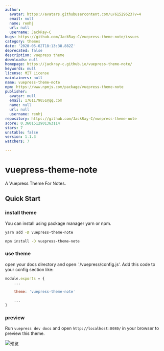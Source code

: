 ```yaml
---
author:
  avatar: https://avatars.githubusercontent.com/u/61529623?v=4
  email: null
  name: renhj
  url: null
  username: JackRay-C
bugs: https://github.com/JackRay-C/vuepress-theme-note/issues
category: themes
date: '2020-05-02T18:13:38.882Z'
deprecated: false
description: vuepress theme
downloads: null
homepage: https://jackray-c.github.io/vuepress-theme-note/
keywords: null
license: MIT License
maintainers: null
name: vuepress-theme-note
npm: https://www.npmjs.com/package/vuepress-theme-note
publisher:
  avatar: null
  email: 1761179051@qq.com
  name: null
  url: null
  username: renhj
repository: https://github.com/JackRay-C/vuepress-theme-note
score: 0.3601512901363114
stars: 7
unstable: false
version: 1.1.3
watchers: 7

---
```


# vuepress-theme-note
A Vuepress Theme For Notes.

## Quick Start 

### install theme

You can install using package manager yarn or npm.

```sh
yarn add -D vuepress-theme-note 
```

```sh
npm install -D vuepress-theme-note
```


### use theme


open your docs directory and open './vuepress/config.js'. Add this code to your config section like:

```javascript
module.exports = {
    ...

    theme: 'vuepress-theme-note'

    ...
}
```

### preview

Run `vuepress dev docs` and open `http://localhost:8080/` in your browser to preview this theme.

![预览](https://github.com/JackRay-C/vuepress-theme-note/raw/master/03.png)





